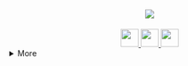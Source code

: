 <h1 align="center">
    <img src="https://readme-typing-svg.herokuapp.com/?font=Righteous&size=35&center=true&vCenter=true&width=500&height=70&duration=4000&lines=hello+world;" />
</h1>
<div align="center"> 
  <a href="mailto:oscar.s3047@gmail.com">
    <img height="32" width="32" src="https://unpkg.com/simple-icons@v12/icons/gmail.svg" />
  </a>
  <a href="www.linkedin.com/in/oscarsanchez50936262">
    <img height="32" width="32" src="https://unpkg.com/simple-icons@v12/icons/linkedin.svg" />
  </a>
  <a href="https://x.com/d0n7_m1nd_me" target="_blank">
     <img height="32" width="32" src="https://unpkg.com/simple-icons@v12/icons/x.svg" />
  </a>
</div>

<details>
<summary>More</summary>
  
## Activity
<!--TIMESTAMP:{"format": "dddd, MMMM Do YYYY, h:mm:ss"}-->
<!--GITHUB_ACTIVITY:{"rows": 5, "raw": true}-->
